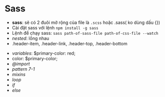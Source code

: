 # Sass

- **sass**: sẽ có 2 đuôi mở rộng của file là `.scss` hoặc .sass( ko dùng dấu {})
- Cài đặt sass với lệnh `npm install -g sass`
- Lệnh để chạy sass: `sass path-of-sass-file path-of-css-file --watch`
- _nested_: lồng nhau
- .header-item, .header-link, .header-top, .header-bottom
<!-- .header {
  code của class .header
  &-item{
    code của class .header-item
  }
} -->
- _variables_: $primary-color: red;
- color: $primary-color;
- _@import_
- _pattern 7-1_
- _mixins_
- _loop_
- _if_
- _else_
